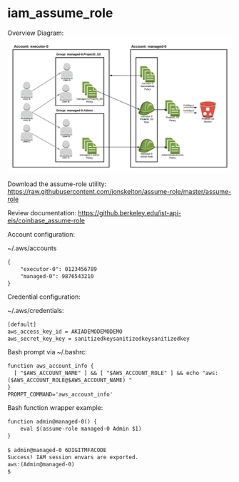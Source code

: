 # iam_assume_role
Overview Diagram:
![alt text][AssumeRole0]

[Assumerole0]: https://raw.githubusercontent.com/jonskelton/iam_assume_role/master/assets/AssumeRole0.png

Download the assume-role  utility: https://raw.githubusercontent.com/jonskelton/assume-role/master/assume-role

Review documentation: https://github.berkeley.edu/ist-api-eis/coinbase_assume-role

Account configuration:

~/.aws/accounts
```{r, engine='json', count_lines}
{
    "executor-0": 0123456789
    "managed-0": 9876543210
}
```

Credential configuration:

~/.aws/credentials:
```
[default]
aws_access_key_id = AKIADEMODEMODEMO
aws_secret_key_key = sanitizedkeysanitizedkeysanitizedkey
```

Bash prompt via ~/.bashrc:

```{r, engine='bash', count_lines}
function aws_account_info {
  [ "$AWS_ACCOUNT_NAME" ] && [ "$AWS_ACCOUNT_ROLE" ] && echo "aws:($AWS_ACCOUNT_ROLE@$AWS_ACCOUNT_NAME) "
}
PROMPT_COMMAND='aws_account_info'
```

Bash function wrapper example:

```{r, engine='bash', count_lines}
function admin@managed-0() {
    eval $(assume-role managed-0 Admin $1)
}

$ admin@managed-0 6DIGITMFACODE
Success! IAM session envars are exported.
aws:(Admin@managed-0) 
$ 
```
